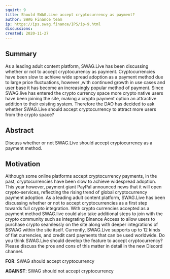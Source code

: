 ```yaml
---
squirt: 9
title: Should SWAG.Live accept cryptocurrency as payment?
author: SWAG Finance team
ip: https://ips.swag.finance/IPS/ip-9.html
discussions: 
created: 2020-11-27
---
```


## Summary
As a leading adult content platform, SWAG.Live has been discussing whether or not to accept cryptocurrency as payment. Cryptocurrencies have been slow to achieve wide spread adoption as a payment method due to large price fluctuations, however ,with continued growth in use cases and user base it has become an increasingly popular method of payment. Since SWAG.live has entered the crypto currency space more crypto native users have been joining the site, making a crypto payment option an attractive addition to their existing system. Therefore the DAO has decided to ask whether SWAG.Live should accept cryptocurrency to attract more users from the crypto space?

## Abstract
Discuss whether or not SWAG.Live should accept cryptocurrency as a payment method.

## Motivation
Although some online platforms accept cryptocurrency payments, in the past, cryptocurrencies have been slow to achieve widespread adoption. This year however, payment giant PayPal announced news that it will open crypto-services, reflecting the rising trend of global cryptocurrency payment adoption.  As a leading adult content platform, SWAG.Live has been discussing whether or not to accept cryptocurrencies as a first step towards full crypto integration. 
With crypto currencies accepted as a payment method SWAG.live could also take additional steps to join with the crypto community such as integrating Binance Access to allow users to purchase crypto seamlessly on the site along with deeper integrations of $SWAG within the site itself. Currently, SWAG.Live supports up to 12 kinds of fiat currencies, and credit card payments that can be used worldwide. Do you think SWAG.Live should develop the feature to accept cryptocurrency? Please discuss the pros and cons of this matter in detail in the new Discord channel.

**FOR**: SWAG should accept cryptocurrency

**AGAINST**: SWAG should not accept cryptocurrency